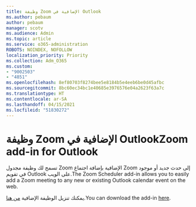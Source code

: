 ```yaml
---
title: وظيفة Zoom الإضافية في Outlook
ms.author: pebaum
author: pebaum
manager: scotv
ms.audience: Admin
ms.topic: article
ms.service: o365-administration
ROBOTS: NOINDEX, NOFOLLOW
localization_priority: Priority
ms.collection: Adm_O365
ms.custom:
- "9002503"
- "4851"
ms.openlocfilehash: 8ef80703f8274bee5e8184b5e4eeb6be0d45afbc
ms.sourcegitcommit: 8bc60ec34bc1e40685e3976576e04a2623f63a7c
ms.translationtype: HT
ms.contentlocale: ar-SA
ms.lasthandoff: 04/15/2021
ms.locfileid: "51830272"
---
```

# <a name="zoom-add-in-for-outlook"></a><span data-ttu-id="fb711-102">وظيفة Zoom الإضافية في Outlook</span><span class="sxs-lookup"><span data-stu-id="fb711-102">Zoom add-in for Outlook</span></span>

<span data-ttu-id="fb711-103">تسمح لك وظيفة مجدول Zoom الإضافية بإضافة اجتماع Zoom إلى حدث جديد أو موجود في تقويم Outlook على الويب.</span><span class="sxs-lookup"><span data-stu-id="fb711-103">The Zoom Scheduler add-in allows you to easily add a Zoom meeting to any new or existing Outlook calendar event on the web.</span></span>

<span data-ttu-id="fb711-104">يمكنك تنزيل الوظيفة الإضافية [من هنا](https://go.microsoft.com/fwlink/?linkid=2126413).</span><span class="sxs-lookup"><span data-stu-id="fb711-104">You can download the add-in [here](https://go.microsoft.com/fwlink/?linkid=2126413).</span></span>
 